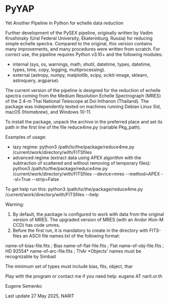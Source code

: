 # PyYAP
Yet Another Pipeline in Python for echelle data reduction

Further development of the PySEX pipeline, originally written by Vadim Krushinsky (Ural Federal University, Ekaterinburg, Russia) for reducing simple echelle spectra.
Compared to the original, this version contains many improvements, and many procedures were written from scratch. For correct use, the pipeline requires Python v3.10+
and the following modules:
- internal (sys, os, warnings, math, shutil, datetime, types, datetime, types, time, copy, logging, multiprocessing).
- external (astropy, numpy, matplotlib, scipy, scikit-image, sklearn, astroquery, argparse).

The current version of the pipeline is designed for the reduction of echelle spectra coming from the Medium Resolution Echelle Spectrograph (MRES) of the 2.4-m Thai
National Telescope at Doi Inthanon (Thailand). The package was independently tested on machines running Debian Linux Sid, macOS (Homebrew), and Windows 10-11.

To install the package, unpack the archive in the preferred place and set its path in the first line of the file reduce4me.py (variable Pkg_path).

Examples of usage:
- lazy regime:
python3  /path/to/the/package/reduce4me.py /current/work/directory/with/FITSfiles 
- advanced regime (extract data using APEX algorithm with the subtraction of scattered and without removing of temporary files):
python3  /path/to/the/package/reduce4me.py /current/work/directory/with/FITSfiles --device=mres --method=APEX --sl=True --strip=False

To get help run this:
python3  /path/to/the/package/reduce4me.py /current/work/directory/with/FITSfiles  --help

Warning:
1. By default, the package is configured to work with data from the original version of MRES. The upgraded version of MRES (with an Andor iKon-M CCD) has code umres.
2. Before the first run, it is mandatory to create in the directory with FITS-files an ASCII file names.txt of the following format:

name-of-bias-file.fits   ;  Bias
name-of-flat-file.fits   ;  Flat
name-of-obj-file.fits   ;  HD 92554*
name-of-arc-file.fits   ; ThAr
*Objects' names must be recognizable by Simbad

The minimum set of types must include bias, fits, object, thar

Play with the program or contact me if you need help: eugene AT narit.or.th

Eugene Semenko

Last update 27 May 2025, NARIT
